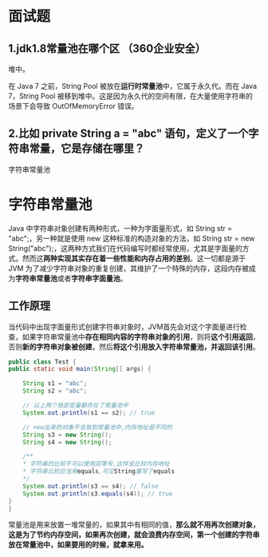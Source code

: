 # 面试题

## 1.jdk1.8常量池在哪个区 （360企业安全）

堆中。

在 Java 7 之前，String Pool 被放在**运行时常量池**中，它属于永久代。而在 Java 7，String Pool 被移到堆中。这是因为永久代的空间有限，在大量使用字符串的场景下会导致 OutOfMemoryError 错误。

## 2.比如 private String a = "abc" 语句，定义了一个字符串常量，它是存储在哪里？

字符串常量池

# 字符串常量池

Java 中字符串对象创建有两种形式，一种为字面量形式，如 String str = "abc";，另一种就是使用 new 这种标准的构造对象的方法，如 String str = new String("abc");，这两种方式我们在代码编写时都经常使用，尤其是字面量的方式。然而这**两种实现其实存在着一些性能和内存占用的差别**。这一切都是源于 JVM 为了减少字符串对象的重复创建，其维护了一个特殊的内存，这段内存被成为**字符串常量池**或者**字符串字面量池**。

## 工作原理

当代码中出现字面量形式创建字符串对象时，JVM首先会对这个字面量进行检查，如果字符串常量池中**存在相同内容的字符串对象的引用**，则将**这个引用返回**，否则**新的字符串对象被创建**，然后**将这个引用放入字符串常量池，并返回该引用**。

```java
public class Test {
public static void main(String[] args) {

    String s1 = "abc";
    String s2 = "abc";

    // 以上两个局部变量都存在了常量池中
    System.out.println(s1 == s2); // true
```


```java
    // new出来的对象不会放到常量池中,内存地址是不同的
    String s3 = new String();
    String s4 = new String();

    /**
 	* 字符串的比较不可以使用双等号,这样会比较内存地址
 	* 字符串比较应当用equals,可见String重写了equals
 	*/
    System.out.println(s3 == s4); // false
    System.out.println(s3.equals(s4)); // true
}
}
```

 常量池是用来放置一堆常量的，如果其中有相同的值，**那么就不用再次创建对象，这是为了节约内存空间，如果再次创建，就会浪费内存空间，第一个创建的字符串放在常量池中，如果要用的时候，就拿来用。**
